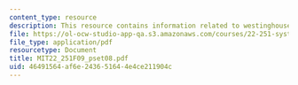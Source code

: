 ```yaml
---
content_type: resource
description: This resource contains information related to westinghouse.
file: https://ol-ocw-studio-app-qa.s3.amazonaws.com/courses/22-251-systems-analysis-of-the-nuclear-fuel-cycle-fall-2009/46491564af6e243651644e4ce211904c_MIT22_251F09_pset08.pdf
file_type: application/pdf
resourcetype: Document
title: MIT22_251F09_pset08.pdf
uid: 46491564-af6e-2436-5164-4e4ce211904c
---
```

